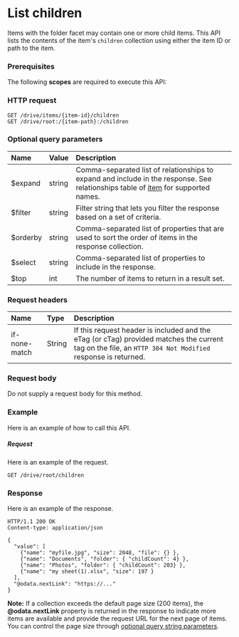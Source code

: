 # List children

Items with the folder facet may contain one or more child items. This API
lists the contents of the item's `children` collection using either the item ID
or path to the item.

### Prerequisites
The following **scopes** are required to execute this API: 

### HTTP request
```http
GET /drive/items/{item-id}/children
GET /drive/root:/{item-path}:/children
```

### Optional query parameters
|Name|Value|Description|
|:---------------|:--------|:-------|
|$expand|string|Comma-separated list of relationships to expand and include in the response. See relationships table of [item](../resources/item.md) for supported names. |
|$filter|string|Filter string that lets you filter the response based on a set of criteria.|
|$orderby|string|Comma-separated list of properties that are used to sort the order of items in the response collection.|
|$select|string|Comma-separated list of properties to include in the response.|
|$top|int|The number of items to return in a result set.|

### Request headers

| Name     | Type | Description                                                                                                                                              |
|:----------------|:------|:---------------------------------------------------------------------------------------------------------------------------------------------------------|
| if-none-match | String  | If this request header is included and the eTag (or cTag) provided matches the current tag on the file, an `HTTP 304 Not Modified` response is returned. |


### Request body
Do not supply a request body for this method.

### Example
Here is an example of how to call this API.
##### Request
Here is an example of the request.

<!-- {
  "blockType": "request",
  "name": "get_children"
}-->
```http
GET /drive/root/children
```

### Response

Here is an example of the response.
<!-- {
  "blockType": "response",
  "truncated": false,
  "@odata.type": "microsoft.graph.item",
  "isCollection": true
} -->
```http
HTTP/1.1 200 OK
Content-type: application/json

{
  "value": [
    {"name": "myfile.jpg", "size": 2048, "file": {} },
    {"name": "Documents", "folder": { "childCount": 4} },
    {"name": "Photos", "folder": { "childCount": 203} },
    {"name": "my sheet(1).xlsx", "size": 197 }
  ],
  "@odata.nextLink": "https://..."
}
```

**Note:** If a collection exceeds the default page size (200 items), the **@odata.nextLink**
property is returned in the response to indicate more items are available and
provide the request URL for the next page of items. You can control the page size through
[optional query string parameters](../odata/optional-query-parameters.md).

<!-- uuid: 8fcb5dbc-d5aa-4681-8e31-b001d5168d79
2015-10-25 14:57:30 UTC -->
<!-- {
  "type": "#page.annotation",
  "description": "List the children of an item.",
  "keywords": "list,children,collection",
  "section": "documentation",
  "tocPath": "Items/List Children"
} -->
